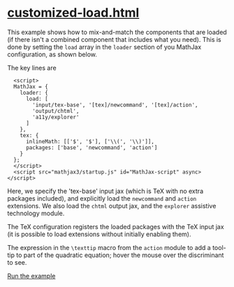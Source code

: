 # [customized-load.html](https://mathjax.github.io/MathJax-demos-web/customized-load.html)

This example shows how to mix-and-match the components that are loaded (if there isn't a combined component that includes what you need).  This is done by setting the `load` array in the `loader` section of you MathJax configuration, as shown below.

The key lines are

```
  <script>
  MathJax = {
    loader: {
      load: [
        'input/tex-base', '[tex]/newcommand', '[tex]/action',
        'output/chtml',
        'a11y/explorer'
      ]
    },
    tex: {
      inlineMath: [['$', '$'], ['\\(', '\\)']],
      packages: ['base', 'newcommand', 'action']
    }
  };
  </script>
  <script src="mathjax3/startup.js" id="MathJax-script" async></script>
```

Here, we specify the 'tex-base' input jax (which is TeX with no extra packages included), and explicitly load the `newcommand` and `action` extensions.  We also load the `chtml` output jax, and the `explorer` assistive technology module.

The TeX configuration registers the loaded packages with the TeX input jax (it is possible to load extensions without initially enabling them).

The expression in the `\texttip` macro from the `action` module to add a tool-tip to part of the quadratic equation; hover the mouse over the discriminant to see.

[Run the example](https://mathjax.github.io/MathJax-demos-web/customized-load.html)
